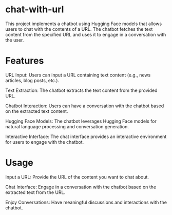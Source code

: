 # chat-with-url
This project implements a chatbot using Hugging Face models that allows users to chat with the contents of a URL. The chatbot fetches the text content from the specified URL and uses it to engage in a conversation with the user.

# Features

URL Input: Users can input a URL containing text content (e.g., news articles, blog posts, etc.).

Text Extraction: The chatbot extracts the text content from the provided URL.

Chatbot Interaction: Users can have a conversation with the chatbot based on the extracted text content.

Hugging Face Models: The chatbot leverages Hugging Face models for natural language processing and conversation generation.

Interactive Interface: The chat interface provides an interactive environment for users to engage with the chatbot.

# Usage
Input a URL: Provide the URL of the content you want to chat about.

Chat Interface: Engage in a conversation with the chatbot based on the extracted text from the URL.

Enjoy Conversations: Have meaningful discussions and interactions with the chatbot.

